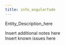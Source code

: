 ```yaml
---
title: info_angularfade
---
```


Entity_Description_here
<div class="notices blue">Insert additional notes here</div>
<div class="notices red">Insert known issues here</div>
